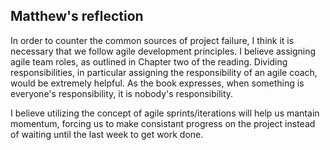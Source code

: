 ## Matthew's reflection

In order to counter the common sources of project failure, I think it is 
necessary that we follow agile development principles. I believe assigning agile
team roles, as outlined in Chapter two of the reading. Dividing 
responsibilities, in particular assigning the responsibility of an agile coach, 
would be extremely helpful. As the book expresses, when something is everyone's 
responsibility, it is nobody's responsibility. 

I believe utilizing the concept of agile sprints/iterations will help us mantain
momentum, forcing us to make consistant progress on the project instead of
waiting until the last week to get work done. 
